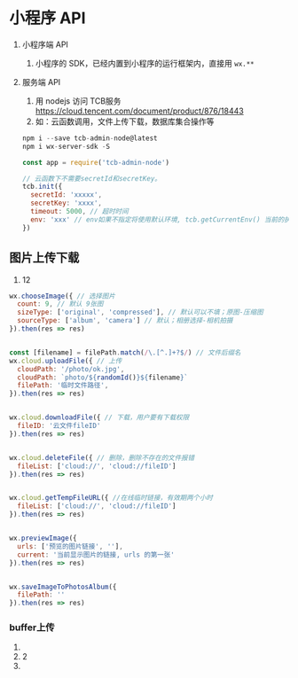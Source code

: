 # 小程序 API

1. 小程序端 API

   1. 小程序的 SDK，已经内置到小程序的运行框架内，直接用 `wx.**`

2. 服务端 API

   1. 用 nodejs 访问 TCB服务 https://cloud.tencent.com/document/product/876/18443
   2. 如：云函数调用，文件上传下载，数据库集合操作等

   ```jsx
   npm i --save tcb-admin-node@latest
   npm i wx-server-sdk -S
   
   const app = require('tcb-admin-node')
   
   // 云函数下不需要secretId和secretKey。
   tcb.init({
     secretId: 'xxxxx',
     secretKey: 'xxxx',
     timeout: 5000, // 超时时间
     env: 'xxx' // env如果不指定将使用默认环境, tcb.getCurrentEnv() 当前的执行环境
   })
   ```

   



## 图片上传下载

1. 12

```jsx
wx.chooseImage({ // 选择图片
  count: 9, // 默认 9张图
  sizeType: ['original', 'compressed'], // 默认可以不填；原图-压缩图
  sourceType: ['album', 'camera'] // 默认；相册选择-相机拍摄
}).then(res => res)


const [filename] = filePath.match(/\.[^.]+?$/) // 文件后缀名
wx.cloud.uploadFile({ // 上传
  cloudPath: '/photo/ok.jpg',
  cloudPath: `photo/${randomId()}${filename}`
  filePath: '临时文件路径',
}).then(res => res)


wx.cloud.downloadFile({ // 下载，用户要有下载权限
  fileID: '云文件fileID'
}).then(res => res)


wx.cloud.deleteFile({ // 删除，删除不存在的文件报错
  fileList: ['cloud://', 'cloud://fileID']
}).then(res => res)


wx.cloud.getTempFileURL({ //在线临时链接，有效期两个小时
  fileList: ['cloud://', 'cloud://fileID']
}).then(res => res)


wx.previewImage({
  urls: ['预览的图片链接', ''],
  current: '当前显示图片的链接, urls 的第一张'
}).then(res => res)


wx.saveImageToPhotosAlbum({
  filePath: ''
}).then(res => res)


```



### buffer上传

1. 
2. 2
3. 

